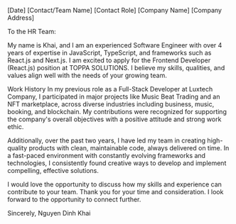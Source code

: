 [Date]
[Contact/Team Name]
[Contact Role]
[Company Name]
[Company Address]

To the HR Team:

My name is Khai, and I am an experienced Software Engineer with over 4 years of expertise in JavaScript, TypeScript, and frameworks such as React.js and Next.js. I am excited to apply for the Frontend Developer (React.js) position at TOPPA SOLUTIONS. I believe my skills, qualities, and values align well with the needs of your growing team.

Work History
In my previous role as a Full-Stack Developer at Luxtech Company, I participated in major projects like Music Beat Trading and an NFT marketplace, across diverse industries including business, music, booking, and blockchain. My contributions were recognized for supporting the company's overall objectives with a positive attitude and strong work ethic.

Additionally, over the past two years, I have led my team in creating high-quality products with clean, maintainable code, always delivered on time. In a fast-paced environment with constantly evolving frameworks and technologies, I consistently found creative ways to develop and implement compelling, effective solutions.

I would love the opportunity to discuss how my skills and experience can contribute to your team. Thank you for your time and consideration. I look forward to the opportunity to connect further.

Sincerely,
Nguyen Dinh Khai
